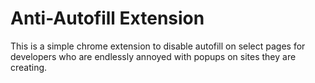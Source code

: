 # Anti-Autofill Extension

This is a simple chrome extension to disable autofill on select pages for developers who are endlessly annoyed with popups on sites they are creating.

